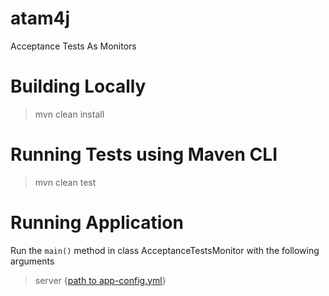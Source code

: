 atam4j
======

Acceptance Tests As Monitors

# Building Locally
> mvn clean install

# Running Tests using Maven CLI
> mvn clean test

# Running Application
Run the ```main()``` method in class AcceptanceTestsMonitor with the following arguments
> server {[path to app-config.yml](src/main/resources/app-config.yml)}
